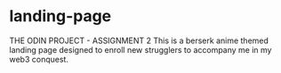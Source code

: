 # landing-page

THE ODIN PROJECT - ASSIGNMENT 2
This is a berserk anime themed landing page designed to enroll new strugglers to accompany me in my web3 conquest.